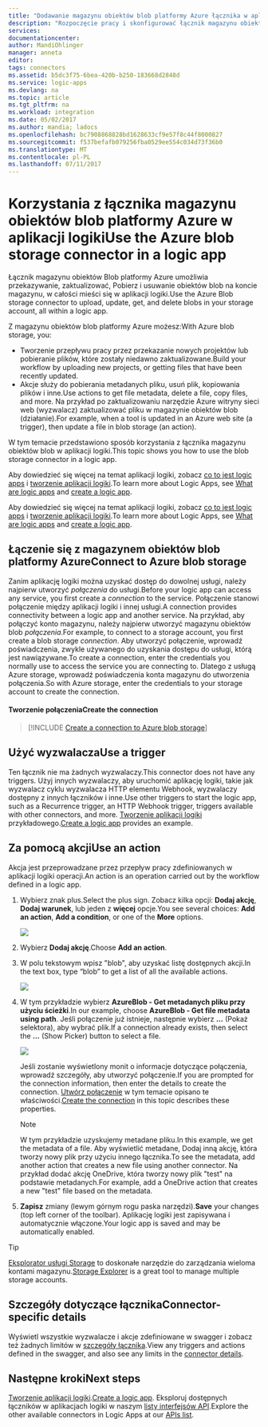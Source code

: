 ```yaml
---
title: "Dodawanie magazynu obiektów blob platformy Azure łącznika w aplikacjach logiki | Dokumentacja firmy Microsoft"
description: "Rozpoczęcie pracy i skonfigurować łącznik magazynu obiektów blob platformy Azure w aplikacji logiki"
services: 
documentationcenter: 
author: MandiOhlinger
manager: anneta
editor: 
tags: connectors
ms.assetid: b5dc3f75-6bea-420b-b250-183668d2848d
ms.service: logic-apps
ms.devlang: na
ms.topic: article
ms.tgt_pltfrm: na
ms.workload: integration
ms.date: 05/02/2017
ms.author: mandia; ladocs
ms.openlocfilehash: bc7908868828bd1628633cf9e57f8c44f8000827
ms.sourcegitcommit: f537befafb079256fba0529ee554c034d73f36b0
ms.translationtype: MT
ms.contentlocale: pl-PL
ms.lasthandoff: 07/11/2017
---
```

# <a name="use-the-azure-blob-storage-connector-in-a-logic-app"></a><span data-ttu-id="05431-103">Korzystania z łącznika magazynu obiektów blob platformy Azure w aplikacji logiki</span><span class="sxs-lookup"><span data-stu-id="05431-103">Use the Azure blob storage connector in a logic app</span></span>
<span data-ttu-id="05431-104">Łącznik magazynu obiektów Blob platformy Azure umożliwia przekazywanie, zaktualizować, Pobierz i usuwanie obiektów blob na koncie magazynu, w całości mieści się w aplikacji logiki.</span><span class="sxs-lookup"><span data-stu-id="05431-104">Use the Azure Blob storage connector to upload, update, get, and delete blobs in your storage account, all within a logic app.</span></span>  

<span data-ttu-id="05431-105">Z magazynu obiektów blob platformy Azure możesz:</span><span class="sxs-lookup"><span data-stu-id="05431-105">With Azure blob storage, you:</span></span>

* <span data-ttu-id="05431-106">Tworzenie przepływu pracy przez przekazanie nowych projektów lub pobieranie plików, które zostały niedawno zaktualizowane.</span><span class="sxs-lookup"><span data-stu-id="05431-106">Build your workflow by uploading new projects, or getting files that have been recently updated.</span></span>
* <span data-ttu-id="05431-107">Akcje służy do pobierania metadanych pliku, usuń plik, kopiowania plików i inne.</span><span class="sxs-lookup"><span data-stu-id="05431-107">Use actions to get file metadata, delete a file, copy files, and more.</span></span> <span data-ttu-id="05431-108">Na przykład po zaktualizowaniu narzędzie Azure witryny sieci web (wyzwalacz) zaktualizować pliku w magazynie obiektów blob (działanie).</span><span class="sxs-lookup"><span data-stu-id="05431-108">For example, when a tool is updated in an Azure web site (a trigger), then update a file in blob storage (an action).</span></span> 

<span data-ttu-id="05431-109">W tym temacie przedstawiono sposób korzystania z łącznika magazynu obiektów blob w aplikacji logiki.</span><span class="sxs-lookup"><span data-stu-id="05431-109">This topic shows you how to use the blob storage connector in a logic app.</span></span>

<span data-ttu-id="05431-110">Aby dowiedzieć się więcej na temat aplikacji logiki, zobacz [co to jest logic apps](../logic-apps/logic-apps-what-are-logic-apps.md) i [tworzenie aplikacji logiki](../logic-apps/logic-apps-create-a-logic-app.md).</span><span class="sxs-lookup"><span data-stu-id="05431-110">To learn more about Logic Apps, see [What are logic apps](../logic-apps/logic-apps-what-are-logic-apps.md) and [create a logic app](../logic-apps/logic-apps-create-a-logic-app.md).</span></span>

<span data-ttu-id="05431-111">Aby dowiedzieć się więcej na temat aplikacji logiki, zobacz [co to jest logic apps](../logic-apps/logic-apps-what-are-logic-apps.md) i [tworzenie aplikacji logiki](../logic-apps/logic-apps-create-a-logic-app.md).</span><span class="sxs-lookup"><span data-stu-id="05431-111">To learn more about Logic Apps, see [What are logic apps](../logic-apps/logic-apps-what-are-logic-apps.md) and [create a logic app](../logic-apps/logic-apps-create-a-logic-app.md).</span></span>

## <a name="connect-to-azure-blob-storage"></a><span data-ttu-id="05431-112">Łączenie się z magazynem obiektów blob platformy Azure</span><span class="sxs-lookup"><span data-stu-id="05431-112">Connect to Azure blob storage</span></span>
<span data-ttu-id="05431-113">Zanim aplikację logiki można uzyskać dostęp do dowolnej usługi, należy najpierw utworzyć *połączenia* do usługi.</span><span class="sxs-lookup"><span data-stu-id="05431-113">Before your logic app can access any service, you first create a *connection* to the service.</span></span> <span data-ttu-id="05431-114">Połączenie stanowi połączenie między aplikacji logiki i innej usługi.</span><span class="sxs-lookup"><span data-stu-id="05431-114">A connection provides connectivity between a logic app and another service.</span></span> <span data-ttu-id="05431-115">Na przykład, aby połączyć konto magazynu, należy najpierw utworzyć magazynu obiektów blob *połączenia*.</span><span class="sxs-lookup"><span data-stu-id="05431-115">For example, to connect to a storage account, you first create a blob storage *connection*.</span></span> <span data-ttu-id="05431-116">Aby utworzyć połączenie, wprowadź poświadczenia, zwykle używanego do uzyskania dostępu do usługi, którą jest nawiązywane.</span><span class="sxs-lookup"><span data-stu-id="05431-116">To create a connection, enter the credentials you normally use to access the service you are connecting to.</span></span> <span data-ttu-id="05431-117">Dlatego z usługą Azure storage, wprowadź poświadczenia konta magazynu do utworzenia połączenia.</span><span class="sxs-lookup"><span data-stu-id="05431-117">So with Azure storage, enter the credentials to your storage account to create the connection.</span></span> 

#### <a name="create-the-connection"></a><span data-ttu-id="05431-118">Tworzenie połączenia</span><span class="sxs-lookup"><span data-stu-id="05431-118">Create the connection</span></span>
> [!INCLUDE [Create a connection to Azure blob storage](../../includes/connectors-create-api-azureblobstorage.md)]

## <a name="use-a-trigger"></a><span data-ttu-id="05431-119">Użyć wyzwalacza</span><span class="sxs-lookup"><span data-stu-id="05431-119">Use a trigger</span></span>
<span data-ttu-id="05431-120">Ten łącznik nie ma żadnych wyzwalaczy.</span><span class="sxs-lookup"><span data-stu-id="05431-120">This connector does not have any triggers.</span></span> <span data-ttu-id="05431-121">Użyj innych wyzwalaczy, aby uruchomić aplikację logiki, takie jak wyzwalacz cyklu wyzwalacza HTTP elementu Webhook, wyzwalaczy dostępny z innych łączników i inne.</span><span class="sxs-lookup"><span data-stu-id="05431-121">Use other triggers to start the logic app, such as a Recurrence trigger, an HTTP Webhook trigger, triggers available with other connectors, and more.</span></span> <span data-ttu-id="05431-122">[Tworzenie aplikacji logiki](../logic-apps/logic-apps-create-a-logic-app.md) przykładowego.</span><span class="sxs-lookup"><span data-stu-id="05431-122">[Create a logic app](../logic-apps/logic-apps-create-a-logic-app.md) provides an example.</span></span>

## <a name="use-an-action"></a><span data-ttu-id="05431-123">Za pomocą akcji</span><span class="sxs-lookup"><span data-stu-id="05431-123">Use an action</span></span>
<span data-ttu-id="05431-124">Akcja jest przeprowadzane przez przepływ pracy zdefiniowanych w aplikacji logiki operacji.</span><span class="sxs-lookup"><span data-stu-id="05431-124">An action is an operation carried out by the workflow defined in a logic app.</span></span>

1. <span data-ttu-id="05431-125">Wybierz znak plus.</span><span class="sxs-lookup"><span data-stu-id="05431-125">Select the plus sign.</span></span> <span data-ttu-id="05431-126">Zobacz kilka opcji: **Dodaj akcję**, **Dodaj warunek**, lub jeden z **więcej** opcje.</span><span class="sxs-lookup"><span data-stu-id="05431-126">You see several choices: **Add an action**, **Add a condition**, or one of the **More** options.</span></span>
   
    ![](./media/connectors-create-api-azureblobstorage/add-action.png)
2. <span data-ttu-id="05431-127">Wybierz **Dodaj akcję**.</span><span class="sxs-lookup"><span data-stu-id="05431-127">Choose **Add an action**.</span></span>
3. <span data-ttu-id="05431-128">W polu tekstowym wpisz "blob", aby uzyskać listę dostępnych akcji.</span><span class="sxs-lookup"><span data-stu-id="05431-128">In the text box, type “blob” to get a list of all the available actions.</span></span>
   
    ![](./media/connectors-create-api-azureblobstorage/actions.png) 
4. <span data-ttu-id="05431-129">W tym przykładzie wybierz **AzureBlob - Get metadanych pliku przy użyciu ścieżki**.</span><span class="sxs-lookup"><span data-stu-id="05431-129">In our example, choose **AzureBlob - Get file metadata using path**.</span></span> <span data-ttu-id="05431-130">Jeśli połączenie już istnieje, następnie wybierz **...** (Pokaż selektora), aby wybrać plik.</span><span class="sxs-lookup"><span data-stu-id="05431-130">If a connection already exists, then select the **...** (Show Picker) button to select a file.</span></span>
   
    ![](./media/connectors-create-api-azureblobstorage/sample-file.png)
   
    <span data-ttu-id="05431-131">Jeśli zostanie wyświetlony monit o informacje dotyczące połączenia, wprowadź szczegóły, aby utworzyć połączenie.</span><span class="sxs-lookup"><span data-stu-id="05431-131">If you are prompted for the connection information, then enter the details to create the connection.</span></span> <span data-ttu-id="05431-132">[Utwórz połączenie](connectors-create-api-azureblobstorage.md#create-the-connection) w tym temacie opisano te właściwości.</span><span class="sxs-lookup"><span data-stu-id="05431-132">[Create the connection](connectors-create-api-azureblobstorage.md#create-the-connection) in this topic describes these properties.</span></span> 
   
   > [!NOTE]
   > <span data-ttu-id="05431-133">W tym przykładzie uzyskujemy metadane pliku.</span><span class="sxs-lookup"><span data-stu-id="05431-133">In this example, we get the metadata of a file.</span></span> <span data-ttu-id="05431-134">Aby wyświetlić metadane, Dodaj inną akcję, która tworzy nowy plik przy użyciu innego łącznika.</span><span class="sxs-lookup"><span data-stu-id="05431-134">To see the metadata, add another action that creates a new file using another connector.</span></span> <span data-ttu-id="05431-135">Na przykład dodać akcję OneDrive, która tworzy nowy plik "test" na podstawie metadanych.</span><span class="sxs-lookup"><span data-stu-id="05431-135">For example, add a OneDrive action that creates a new "test" file based on the metadata.</span></span> 


5. <span data-ttu-id="05431-136">**Zapisz** zmiany (lewym górnym rogu paska narzędzi).</span><span class="sxs-lookup"><span data-stu-id="05431-136">**Save** your changes (top left corner of the toolbar).</span></span> <span data-ttu-id="05431-137">Aplikację logiki jest zapisywana i automatycznie włączone.</span><span class="sxs-lookup"><span data-stu-id="05431-137">Your logic app is saved and may be automatically enabled.</span></span>

> [!TIP]
> <span data-ttu-id="05431-138">[Eksplorator usługi Storage](http://storageexplorer.com/) to doskonałe narzędzie do zarządzania wieloma kontami magazynu.</span><span class="sxs-lookup"><span data-stu-id="05431-138">[Storage Explorer](http://storageexplorer.com/) is a great tool to  manage multiple storage accounts.</span></span>

## <a name="connector-specific-details"></a><span data-ttu-id="05431-139">Szczegóły dotyczące łącznika</span><span class="sxs-lookup"><span data-stu-id="05431-139">Connector-specific details</span></span>

<span data-ttu-id="05431-140">Wyświetl wszystkie wyzwalacze i akcje zdefiniowane w swagger i zobacz też żadnych limitów w [szczegóły łącznika](/connectors/azureblobconnector/).</span><span class="sxs-lookup"><span data-stu-id="05431-140">View any triggers and actions defined in the swagger, and also see any limits in the [connector details](/connectors/azureblobconnector/).</span></span> 

## <a name="next-steps"></a><span data-ttu-id="05431-141">Następne kroki</span><span class="sxs-lookup"><span data-stu-id="05431-141">Next steps</span></span>
<span data-ttu-id="05431-142">[Tworzenie aplikacji logiki](../logic-apps/logic-apps-create-a-logic-app.md).</span><span class="sxs-lookup"><span data-stu-id="05431-142">[Create a logic app](../logic-apps/logic-apps-create-a-logic-app.md).</span></span> <span data-ttu-id="05431-143">Eksploruj dostępnych łączników w aplikacjach logiki w naszym [listy interfejsów API](apis-list.md).</span><span class="sxs-lookup"><span data-stu-id="05431-143">Explore the other available connectors in Logic Apps at our [APIs list](apis-list.md).</span></span>

